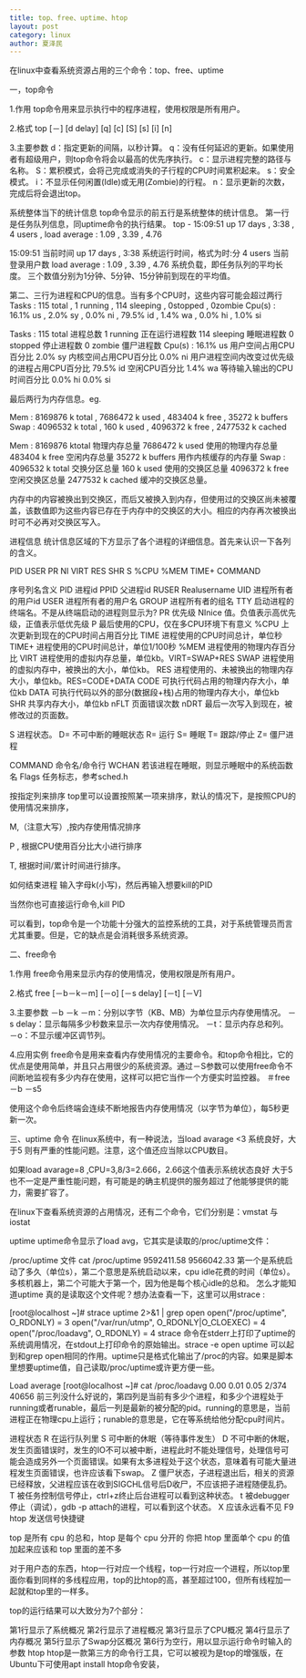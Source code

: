 ```yaml
---
title: top、free、uptime、htop
layout: post
category: linux
author: 夏泽民
---
```

在linux中查看系统资源占用的三个命令：top、free、uptime
<!-- more -->
一，top命令

1.作用
top命令用来显示执行中的程序进程，使用权限是所有用户。

2.格式
top [－] [d delay] [q] [c] [S] [s] [i] [n]

3.主要参数
d：指定更新的间隔，以秒计算。
q：没有任何延迟的更新。如果使用者有超级用户，则top命令将会以最高的优先序执行。
c：显示进程完整的路径与名称。
S：累积模式，会将己完成或消失的子行程的CPU时间累积起来。
s：安全模式。
i：不显示任何闲置(Idle)或无用(Zombie)的行程。
n：显示更新的次数，完成后将会退出top。

系统整体当下的统计信息
top命令显示的前五行是系统整体的统计信息。
第一行是任务队列信息，同uptime命令的执行结果。
top  -  15:09:51  up  17  days  ,  3:38  ,  4  users  ,  load  average  :  1.09  ,  3.39  ,  4.76

15:09:51  当前时间
up 17 days , 3:38  系统运行时间，格式为时:分
4  users  当前登录用户数
load average : 1.09 , 3.39 , 4.76  系统负载，即任务队列的平均长度。
三个数值分别为1分钟、5分钟、15分钟前到现在的平均值。

第二、三行为进程和CPU的信息。当有多个CPU时，这些内容可能会超过两行
Tasks  :  115  total  ,  1  running  ,  114  sleeping  ,  0stopped  ,  0zombie
Cpu(s)  :  16.1%  us  ,  2.0%  sy  ,  0.0%  ni  ,  79.5%  id  ,  1.4%  wa  ,  0.0%  hi  ,  1.0%  si

Tasks : 115 total  进程总数
1 running  正在运行进程数
114  sleeping  睡眠进程数
0  stopped  停止进程数
0  zombie  僵尸进程数
Cpu(s) : 16.1%  us  用户空间占用CPU百分比
2.0%  sy  内核空间占用CPU百分比
0.0%  ni  用户进程空间内改变过优先级的进程占用CPU百分比
79.5%  id  空闲CPU百分比
1.4%  wa  等待输入输出的CPU时间百分比
0.0%  hi
0.0%  si

最后两行为内存信息。eg.

Mem  :  8169876  k  total  ,  7686472  k  used  ,  483404  k  free  ,  35272  k  buffers
Swap  :  4096532  k  total  ,  160  k  used  ,  4096372  k  free  ,  2477532  k  cached

Mem : 8169876 ktotal  物理内存总量
7686472 k used  使用的物理内存总量
483404 k free  空闲内存总量
35272 k buffers  用作内核缓存的内存量
Swap : 4096532 k total  交换分区总量
160 k used  使用的交换区总量
4096372 k free  空闲交换区总量
2477532 k cached   缓冲的交换区总量。

内存中的内容被换出到交换区，而后又被换入到内存，但使用过的交换区尚未被覆盖，该数值即为这些内容已存在于内存中的交换区的大小。相应的内存再次被换出时可不必再对交换区写入。

进程信息
统计信息区域的下方显示了各个进程的详细信息。首先来认识一下各列的含义。

PID    USER    PR    NI    VIRT    RES    SHR    S    %CPU    %MEM    TIME+    COMMAND

序号列名含义
PID    进程id
PPID    父进程id
RUSER    Realusername
UID    进程所有者的用户id
USER    进程所有者的用户名
GROUP    进程所有者的组名
TTY    启动进程的终端名。不是从终端启动的进程则显示为?
PR    优先级
NInice     值。负值表示高优先级，正值表示低优先级
P    最后使用的CPU，仅在多CPU环境下有意义
%CPU    上次更新到现在的CPU时间占用百分比
TIME    进程使用的CPU时间总计，单位秒
TIME+    进程使用的CPU时间总计，单位1/100秒
%MEM    进程使用的物理内存百分比
VIRT    进程使用的虚拟内存总量，单位kb。VIRT=SWAP+RES
SWAP    进程使用的虚拟内存中，被换出的大小，单位kb。
RES    进程使用的、未被换出的物理内存大小，单位kb。RES=CODE+DATA
CODE    可执行代码占用的物理内存大小，单位kb
DATA    可执行代码以外的部分(数据段+栈)占用的物理内存大小，单位kb
SHR    共享内存大小，单位kb
nFLT    页面错误次数
nDRT    最后一次写入到现在，被修改过的页面数。

S    进程状态。
D=    不可中断的睡眠状态
R=    运行
S=    睡眠
T=    跟踪/停止
Z=    僵尸进程

COMMAND    命令名/命令行
WCHAN    若该进程在睡眠，则显示睡眠中的系统函数名
Flags    任务标志，参考sched.h

 

按指定列来排序
top里可以设置按照某一项来排序，默认的情况下，是按照CPU的使用情况来排序，

M,（注意大写）,按内存使用情况排序

P , 根据CPU使用百分比大小进行排序

T,  根据时间/累计时间进行排序。

 

如何结束进程
输入字母k(小写)，然后再输入想要kill的PID

当然你也可直接运行命令,kill PID

可以看到，top命令是一个功能十分强大的监控系统的工具，对于系统管理员而言尤其重要。但是，它的缺点是会消耗很多系统资源。

二、free命令

1.作用
free命令用来显示内存的使用情况，使用权限是所有用户。

2.格式
free [－b－k－m] [－o] [－s delay] [－t] [－V]

3.主要参数
－b －k －m：分别以字节（KB、MB）为单位显示内存使用情况。
－s delay：显示每隔多少秒数来显示一次内存使用情况。
－t：显示内存总和列。
－o：不显示缓冲区调节列。

4.应用实例
free命令是用来查看内存使用情况的主要命令。和top命令相比，它的优点是使用简单，并且只占用很少的系统资源。通过－S参数可以使用free命令不间断地监视有多少内存在使用，这样可以把它当作一个方便实时监控器。
＃free －b －s5

使用这个命令后终端会连续不断地报告内存使用情况（以字节为单位），每5秒更新一次。

三、uptime 命令
在linux系统中，有一种说法，当load avarage <3 系统良好，大于5 则有严重的性能问题。注意，这个值还应当除以CPU数目。

如果load avarage=8 ,CPU=3,8/3=2.666，2.66这个值表示系统状态良好
大于5也不一定是严重性能问题，有可能是的确主机提供的服务超过了他能够提供的能力，需要扩容了。

在linux下查看系统资源的占用情况，还有二个命令，它们分别是：vmstat 与 iostat 

uptime
uptime命令显示了load avg，它其实是读取的/proc/uptime文件：

/proc/uptime 文件
cat /proc/uptime
9592411.58 9566042.33
第一个是系统启动了多久（单位s），第二个意思是系统启动以来，cpu idle花费的时间（单位s）。多核机器上，第二个可能大于第一个，因为他是每个核心idle的总和。
怎么才能知道uptime 真的是读取这个文件呢？想办法查看一下，这里可以用strace :

[root@localhost ~]# strace uptime 2>&1 | grep open
open("/proc/uptime", O_RDONLY)          = 3
open("/var/run/utmp", O_RDONLY|O_CLOEXEC) = 4
open("/proc/loadavg", O_RDONLY)         = 4
strace 命令在stderr上打印了uptime的系统调用情况，在stdout上打印命令的原始输出。strace -e open uptime 可以起到和grep open相同的作用。uptime只是格式化输出了/proc的内容。如果是脚本里想要uptime值，自己读取/proc/uptime或许更方便一些。

Load average
[root@localhost ~]# cat /proc/loadavg
0.00 0.01 0.05 2/374 40656
前三列没什么好说的，第四列是当前有多少个进程，和多少个进程处于running或者runable，最后一列是最新的被分配的pid。running的意思是，当前进程正在物理cpu上运行；runable的意思是，它在等系统给他分配cpu时间片。

进程状态
R 在运行队列里
S 可中断的休眠（等待事件发生）
D 不可中断的休眠，发生页面错误时，发生的IO不可以被中断，进程此时不能处理信号，处理信号可能会造成另外一个页面错误。如果有太多进程处于这个状态，意味着有可能大量进程发生页面错误，也许应该看下swap。
Z 僵尸状态，子进程退出后，相关的资源已经释放，父进程应该在收到SIGCHL信号后D收尸，不应该把子进程随便乱扔。
T 被任务控制信号停止，ctrl+z终止后台进程可以看到这种状态。
t 被debugger停止（调试），gdb -p <pid> attach的进程，可以看到这个状态。
X 应该永远看不见
F9 htop 发送信号快捷键

top 是所有 cpu 的总和，htop 是每个 cpu 分开的
你把 htop 里面单个 cpu 的值加起来应该和 top 里面的差不多

对于用户态的东西，htop一行对应一个线程，top一行对应一个进程，所以top里面你看到同样的多线程应用，top的比htop的高，甚至超过100，但所有线程加一起就和top里的一样多。

top的运行结果可以大致分为7个部分：

第1行显示了系统概况
第2行显示了进程概况
第3行显示了CPU概况
第4行显示了内存概况
第5行显示了Swap分区概况
第6行为空行，用以显示运行命令时输入的参数
htop
htop是一款第三方的命令行工具，它可以被视为是top的增强版，在Ubuntu下可使用apt install htop命令安装，